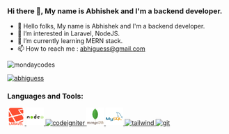 ### Hi there 👋, My name is Abhishek and I'm a backend developer.

- 👋 Hello folks, My name is Abhishek and I'm a backend developer.
- 👀 I’m interested in Laravel, NodeJS.
- 🌱 I’m currently learning MERN stack.
- 📫 How to reach me : abhiguess@gmail.com

<p align="left"> <img src="https://komarev.com/ghpvc/?username=mondaycodes&label=Profile%20views&color=0e75b6&style=flat" alt="mondaycodes" /> </p>

<p align="left"> <a href="https://twitter.com/abhiguess" target="blank"><img src="https://img.shields.io/twitter/follow/abhiguess?logo=twitter&style=for-the-badge" alt="abhiguess" /></a> </p>

<h3 align="left">Languages and Tools:</h3>
<p align="left"> 
<a href="https://laravel.com/" target="_blank"> <img src="https://raw.githubusercontent.com/devicons/devicon/master/icons/laravel/laravel-plain-wordmark.svg" alt="laravel" width="40" height="40"/> </a>
<a href="https://nodejs.org" target="_blank"> <img src="https://raw.githubusercontent.com/devicons/devicon/master/icons/nodejs/nodejs-original-wordmark.svg" alt="nodejs" width="40" height="40"/> </a>
<a href="https://codeigniter.com" target="_blank"> <img src="https://cdn.worldvectorlogo.com/logos/codeigniter.svg" alt="codeigniter" width="40" height="40"/> </a>
<a href="https://www.mongodb.com/" target="_blank"> <img src="https://raw.githubusercontent.com/devicons/devicon/master/icons/mongodb/mongodb-original-wordmark.svg" alt="mongodb" width="40" height="40"/> </a>
<a href="https://www.mysql.com/" target="_blank"> <img src="https://raw.githubusercontent.com/devicons/devicon/master/icons/mysql/mysql-original-wordmark.svg" alt="mysql" width="40" height="40"/> </a>
<a href="https://tailwindcss.com/" target="_blank"> <img src="https://www.vectorlogo.zone/logos/tailwindcss/tailwindcss-icon.svg" alt="tailwind" width="40" height="40"/> </a>
<a href="https://git-scm.com/" target="_blank"> <img src="https://www.vectorlogo.zone/logos/git-scm/git-scm-icon.svg" alt="git" width="40" height="40"/> </a>
</p>

